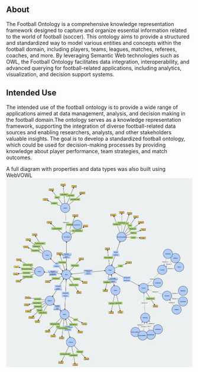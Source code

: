 ## About

The Football Ontology is a comprehensive knowledge representation framework designed to capture and organize essential information related to the world of football (soccer). This ontology aims to provide a structured and standardized way to model various entities and concepts within the football domain, including players, teams, leagues, matches, referees, coaches, and more. By leveraging Semantic Web technologies such as OWL, the Football Ontology facilitates data integration, interoperability, and advanced querying for football-related applications, including analytics, visualization, and decision support systems.

## Intended Use
The intended use of the football ontology is to provide a wide range of applications aimed at data management, analysis, and decision making in the football domain.The ontology serves as a knowledge representation framework, supporting the integration of diverse football-related data sources and enabling researchers, analysts, and other stakeholders valuable insights. The goal is to develop a standardized football ontology, which could be used for decision-making processes by providing knowledge about player performance, team strategies, and match outcomes.


A full diagram with properties and data types was also built using WebVOWL
![Full Ontology](img/footology_v2.4.png)
